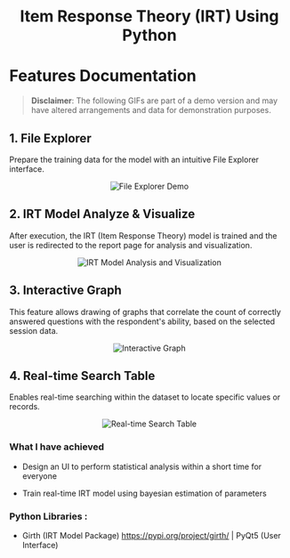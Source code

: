 <h1 align="center"> Item Response Theory (IRT) Using Python </h1>

# Features Documentation

> **Disclaimer**: The following GIFs are part of a demo version and may have altered arrangements and data for demonstration purposes.

## 1. File Explorer

Prepare the training data for the model with an intuitive File Explorer interface.

<div align="center">
    <img src="https://github.com/OuOLeaf/Testing_Equalization/blob/main/readme-gif/File_Explorer.gif" alt="File Explorer Demo"/>
</div>

## 2. IRT Model Analyze & Visualize

After execution, the IRT (Item Response Theory) model is trained and the user is redirected to the report page for analysis and visualization.

<div align="center">
    <img src="https://github.com/OuOLeaf/Testing_Equalization/blob/main/readme-gif/IRT_Analyze_Visualize.gif" alt="IRT Model Analysis and Visualization"/>
</div>

## 3. Interactive Graph

This feature allows drawing of graphs that correlate the count of correctly answered questions with the respondent's ability, based on the selected session data.

<div align="center">
    <img src="https://github.com/OuOLeaf/Testing_Equalization/blob/main/readme-gif/Interactive_Graph.gif" alt="Interactive Graph"/>
</div>

## 4. Real-time Search Table

Enables real-time searching within the dataset to locate specific values or records.

<div align="center">
    <img src="https://github.com/OuOLeaf/Testing_Equalization/blob/main/readme-gif/Real_time_Search_Table.gif" alt="Real-time Search Table"/>
</div>


### What I have achieved

- Design an UI to perform statistical analysis within a short time for everyone 

- Train real-time IRT model using bayesian estimation of parameters



### Python Libraries : 
- Girth (IRT Model Package) https://pypi.org/project/girth/ | PyQt5 (User Interface) 





